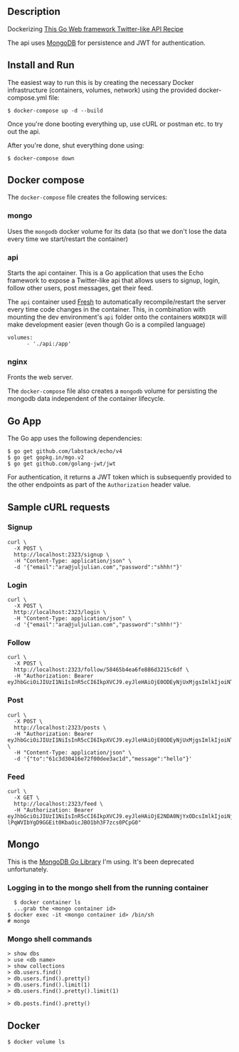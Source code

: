 ## Description

Dockerizing [This Go Web framework Twitter-like API Recipe](https://echo.labstack.com/cookbook/twitter/)

The api uses [MongoDB](https://github.com/mongodb/mongo) for persistence and JWT for authentication.

## Install and Run

The easiest way to run this is by creating the necessary Docker infrastructure (containers, volumes, network) using the provided docker-compose.yml file:

```
$ docker-compose up -d --build
```

Once you're done booting everything up, use cURL or postman etc. to try out the api.

After you're done, shut everything done using:
```
$ docker-compose down
```

## Docker compose

The `docker-compose` file creates the following services:

### mongo
Uses the `mongodb` docker volume for its data (so that we don't lose the data every time we start/restart the container)

### api
Starts the api container.  This is a Go application that uses the Echo framework to expose a Twitter-like api that allows users to signup, login, follow other users, post messages, get their feed.

The `api` container used [Fresh](https://github.com/gravityblast/fresh) to automatically recompile/restart the server every time code changes in the container.  This, in combination with mounting the dev environment's `api` folder onto the containers `WORKDIR` will make development easier (even though Go is a compiled language)
```
volumes:
      - './api:/app'
```

### nginx
Fronts the web server.

The `docker-compose` file also creates a `mongodb` volume for persisting the mongodb data independent of the container lifecycle.

## Go App

The Go app uses the following dependencies:

```
$ go get github.com/labstack/echo/v4
$ go get gopkg.in/mgo.v2
$ go get github.com/golang-jwt/jwt
```

For authentication, it returns a JWT token which is subsequently provided to the other endpoints as part of the `Authorization` header value.

## Sample cURL requests

### Signup
```
curl \
  -X POST \
  http://localhost:2323/signup \
  -H "Content-Type: application/json" \
  -d '{"email":"ara@juljulian.com","password":"shhh!"}'
```

### Login
```
curl \
  -X POST \
  http://localhost:2323/login \
  -H "Content-Type: application/json" \
  -d '{"email":"ara@juljulian.com","password":"shhh!"}'
```

### Follow
```
curl \
  -X POST \
  http://localhost:2323/follow/58465b4ea6fe886d3215c6df \
  -H "Authorization: Bearer eyJhbGciOiJIUzI1NiIsInR5cCI6IkpXVCJ9.eyJleHAiOjE0ODEyNjUxMjgsImlkIjoiNTg0NjViNGVhNmZlODg2ZDMyMTVjNmRmIn0.1IsGGxko1qMCsKkJDQ1NfmrZ945XVC9uZpcvDnKwpL0"
```

### Post
```
curl \
  -X POST \
  http://localhost:2323/posts \
  -H "Authorization: Bearer eyJhbGciOiJIUzI1NiIsInR5cCI6IkpXVCJ9.eyJleHAiOjE0ODEyNjUxMjgsImlkIjoiNTg0NjViNGVhNmZlODg2ZDMyMTVjNmRmIn0.1IsGGxko1qMCsKkJDQ1NfmrZ945XVC9uZpcvDnKwpL0" \
  -H "Content-Type: application/json" \
  -d '{"to":"61c3d30416e72f00dee3ac1d","message":"hello"}'
```

### Feed
```
curl \
  -X GET \
  http://localhost:2323/feed \
  -H "Authorization: Bearer eyJhbGciOiJIUzI1NiIsInR5cCI6IkpXVCJ9.eyJleHAiOjE2NDA0NjYxODcsImlkIjoiNjFjMmJjMWYyYmVlYzkwNGI2NGNjOWRiIn0.8-lPqWVIbYgD9GGEit0KbaOicJBO1bh3F7zcs0PCpG0"
```

## Mongo

This is the [MongoDB Go Library](https://pkg.go.dev/gopkg.in/mgo.v2?utm_source=godoc) I'm using.  It's been deprecated unfortunately.


### Logging in to the mongo shell from the running container

```
  $ docker container ls
  ...grab the <mongo container id>
$ docker exec -it <mongo container id> /bin/sh
# mongo
```

### Mongo shell commands
```
> show dbs
> use <db name>
> show collections
> db.users.find()
> db.users.find().pretty()
> db.users.find().limit(1)
> db.users.find().pretty().limit(1)

> db.posts.find().pretty()
```

## Docker

  ```
  $ docker volume ls
  ```